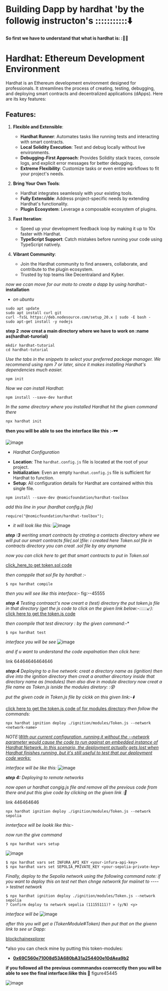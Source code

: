 # Building Dapp by hardhat 'by the followig instructon's :::::::::::⬇️ #

**So first we have to understand that what is hardhat is: :🙇‍♂️**

# Hardhat: Ethereum Development Environment

Hardhat is an Ethereum development environment designed for professionals. It streamlines the process of creating, testing, debugging, and deploying smart contracts and decentralized applications (dApps). Here are its key features:

## Features:

1. **Flexible and Extensible**:
   - **Hardhat Runner**: Automates tasks like running tests and interacting with smart contracts.
   - **Local Solidity Execution**: Test and debug locally without live environments.
   - **Debugging-First Approach**: Provides Solidity stack traces, console logs, and explicit error messages for better debugging.
   - **Extreme Flexibility**: Customize tasks or even entire workflows to fit your project's needs.

2. **Bring Your Own Tools**:
   - Hardhat integrates seamlessly with your existing tools.
   - **Fully Extensible**: Address project-specific needs by extending Hardhat's functionality.
   - **Plugin Ecosystem**: Leverage a composable ecosystem of plugins.

3. **Fast Iteration**:
   - Speed up your development feedback loop by making it up to 10x faster with Hardhat.
   - **TypeScript Support**: Catch mistakes before running your code using TypeScript natively.

4. **Vibrant Community**:
   - Join the Hardhat community to find answers, collaborate, and contribute to the plugin ecosystem.
   - Trusted by top teams like Decentraland and Kyber.

*now we ccan move for our moto to create a dapp by using hardhat:-*
**installation**
 - *on ubuntu*

```
sudo apt update
sudo apt install curl git
curl -fsSL https://deb.nodesource.com/setup_20.x | sudo -E bash -
sudo apt-get install -y nodejs
```


**step 2 :now creat a main directory where we have to work on :name as(hardhat-turorial)**

```
mkdir hardhat-tutorial
cd hardhat-tutorial
```

*Use the tabs in the snippets to select your preferred package manager. We recommend using npm 7 or later, since it makes installing Hardhat's dependencies much easier.*

```
npm init
```

*Now we can install Hardhat:*

```
npm install --save-dev hardhat
```

*In the same directory where you installed Hardhat hit the given command there*
```
npx hardhat init
```

**then you will be able to see the interface like this :-🕶️**


![image](https://github.com/Rjesh2006/hardhat----dapp-s/assets/143868643/9baba51a-dfd6-4fa4-9174-1099e83792a7)


- *Hardhat Configuration*

* **Location**: The `hardhat.config.js` file is located at the root of your project.
* **Initialization**: Even an empty `hardhat.config.js` file is sufficient for Hardhat to function.
* **Setup**: All configuration details for Hardhat are contained within this single file.
```
npm install --save-dev @nomicfoundation/hardhat-toolbox
```
*add this line in your (hardhat config.js file)*
```
require("@nomicfoundation/hardhat-toolbox");
```
- *it will look like this:*
![image](https://github.com/Rjesh2006/hardhat----dapp-s/assets/143868643/26a600fa-d28a-4772-8e39-69ae375b1123)

  

***step :3***
*weriting smart contracts by ctrating a contacts directory where we will put our smart contracts file(.sol )file:*
*i created here Token.sol file in contracts directory you can creat .sol file by any anyname*

*now you can click here to get that smart contracts to put in Token.sol*

[click_here_to get token.sol code](https://github.com/Rjesh2006/hardhat----dapp-s/blob/main/contract's_Token.sol)

*then comppile that sol fle by hardhat :-*
```
$ npx hardhat compile
```
*then you will see like this interface:-*
fig:--45555

***step 4***
*Testing  contraact's*
 *now creart a (test) directory the put token.js file in that directory   (get the js code to click on the given link below:-::::::↙️):*
   [click here to  get the token.js code](https://github.com/Rjesh2006/hardhat----dapp-s/blob/main/test_Token.js)

*then coompile that test direcrory : by the given command:-**
```
$ npx hardhat test
```
*interface you will be see*
![image](https://github.com/Rjesh2006/hardhat----dapp-s/assets/143868643/3870dfca-9b22-4bf0-9ac3-e1e52d6db7cb)


*and if u want to understand the code expalnation then click here:*

link 64464646464646



***step:4***
*Deploying to a live network:*
 *creat a directory name as (ignition) then dive into the ignition directory then creat a another direcrtory inside that directory name as (modules) then also dive in module directory now creat a file name as Token.js isnide the modules diretory: :😰*

*put the given code in Token.js file by cickk on this given link:-⬇️*

[click here to get the token.js code of for modules directory](https://github.com/Rjesh2006/hardhat----dapp-s/blob/main/modules_Token.js)
*then follow the commands:*
```
npx hardhat ignition deploy ./ignition/modules/Token.js --network <network-name>
```

*NOTE:<ins>With our current configuration, running it without the --network parameter would cause the code to run against an embedded instance of Hardhat Network. In this scenario, the deployment actually gets lost when Hardhat finishes running, but it's still useful to test that our deployment code works:<ins>*

*interface will be like this:*
![image](https://github.com/Rjesh2006/hardhat----dapp-s/assets/143868643/7f88a96d-49f7-4b86-baa5-baf3ee3949be)



***step 4:***
*Deploying to remote networks*

 *now open ur hardhat congig.js file and remove all the previous code from there and put this give code by clicking on the given link :🔄*

 link 446464646

```
npx hardhat ignition deploy ./ignition/modules/Token.js --network sepolia

````
*innterface will be lookk like this:-*

*now run the give command*
```
$ npx hardhat vars setup
```

![image](https://github.com/Rjesh2006/hardhat----dapp-s/assets/143868643/169ad0ea-af34-491c-a451-699eef552ae5)

```
$ npx hardhat vars set INFURA_API_KEY <your-infura-api-key>
$ npx hardhat vars set SEPOLIA_PRIVATE_KEY <your-sepolia-private-key>
```

*Finally, deploy to the Sepolia network using the following command*
*note: if you want to deploy this on test net then chnge networrk for maiinet to ----> testnet network*
```
$ npx hardhat ignition deploy ./ignition/modules/Token.js --network sepolia
? Confirm deploy to network sepolia (11155111)? » (y/N) <y>
```
*interface will be*
![image](https://github.com/Rjesh2006/hardhat----dapp-s/assets/143868643/09306f88-1ec0-456e-8bbe-e443ff45f7e9)


*after this you will get a (TokenModule#Token)* *then put that on the givenn link  to see ur Dapp:*

[blockchainexplorer](https://www.blockchain.com/explorer)

*also you can check mine by putting this token-modules:
 - **<ins>0x69C560e71008d53A680bA31a254400e10dAea9b2<ins>**

**if you followed all the previous commmandss ccorrecctly then you will be able to see the final interface:liike this 🥇**
figure45445

![image](https://github.com/Rjesh2006/hardhat----dapp-s/assets/143868643/3cfcff44-ba11-4fdc-bb5d-6e1eeaa09d4d)









